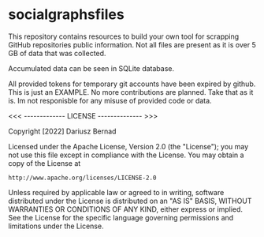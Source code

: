 # socialgraphsfiles
This repository contains resources to build your own tool for scrapping GitHub repositories public information.
Not all files are present as it is over 5 GB of data that was collected.

Accumulated data can be seen in SQLite database.

All provided tokens for temporary git accounts have been expired by github. This is just an EXAMPLE. No more contributions are planned. Take that as it is. Im not responisble for any misuse of provided code or data.




<<< ------------- LICENSE -------------- >>>

Copyright [2022] Dariusz Bernad

Licensed under the Apache License, Version 2.0 (the "License");
you may not use this file except in compliance with the License.
You may obtain a copy of the License at

    http://www.apache.org/licenses/LICENSE-2.0

Unless required by applicable law or agreed to in writing, software
distributed under the License is distributed on an "AS IS" BASIS,
WITHOUT WARRANTIES OR CONDITIONS OF ANY KIND, either express or implied.
See the License for the specific language governing permissions and
limitations under the License.
